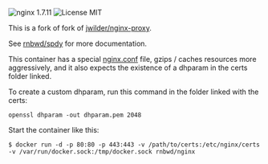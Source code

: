 ![nginx 1.7.11](https://img.shields.io/badge/nginx-1.7.11-brightgreen.svg) ![License MIT](https://img.shields.io/badge/license-MIT-blue.svg)

This is a fork of fork of [jwilder/nginx-proxy](https://github.com/jwilder/nginx-proxy).

See [rnbwd/spdy](https://github.com/rnbwd/spdy-proxy) for more documentation.

This container has a special [nginx.conf](https://github.com/RnbWd/spdy-proxy/blob/nginx/nginx.conf) file, gzips / caches resources more aggressively, and it also expects the existence of a dhparam in the certs folder linked.

To create a custom dhparam, run this command in the folder linked with the certs:

`openssl dhparam -out dhparam.pem 2048`

Start the container like this:

    $ docker run -d -p 80:80 -p 443:443 -v /path/to/certs:/etc/nginx/certs -v /var/run/docker.sock:/tmp/docker.sock rnbwd/nginx
